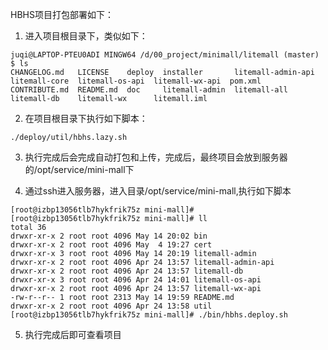 HBHS项目打包部署如下：
1. 进入项目根目录下，类似如下：

~~~~~~
juqi@LAPTOP-PTEU0ADI MINGW64 /d/00_project/minimall/litemall (master)
$ ls
CHANGELOG.md   LICENSE    deploy  installer       litemall-admin-api  litemall-core  litemall-os-api  litemall-wx-api  pom.xml
CONTRIBUTE.md  README.md  doc     litemall-admin  litemall-all        litemall-db    litemall-wx      litemall.iml

~~~~~~

2. 在项目根目录下执行如下脚本：

~~~~
./deploy/util/hbhs.lazy.sh
~~~~

3. 执行完成后会完成自动打包和上传，完成后，最终项目会放到服务器的/opt/service/mini-mall下

4. 通过ssh进入服务器，进入目录/opt/service/mini-mall,执行如下脚本

~~~~
[root@izbp13056tlb7hykfrik75z mini-mall]# 
[root@izbp13056tlb7hykfrik75z mini-mall]# ll
total 36
drwxr-xr-x 2 root root 4096 May 14 20:02 bin
drwxr-xr-x 2 root root 4096 May  4 19:27 cert
drwxr-xr-x 3 root root 4096 May 14 20:19 litemall-admin
drwxr-xr-x 2 root root 4096 Apr 24 13:57 litemall-admin-api
drwxr-xr-x 2 root root 4096 Apr 24 13:57 litemall-db
drwxr-xr-x 3 root root 4096 Apr 24 14:01 litemall-os-api
drwxr-xr-x 2 root root 4096 Apr 24 13:57 litemall-wx-api
-rw-r--r-- 1 root root 2313 May 14 19:59 README.md
drwxr-xr-x 2 root root 4096 Apr 24 13:58 util
[root@izbp13056tlb7hykfrik75z mini-mall]# ./bin/hbhs.deploy.sh 
~~~~

5. 执行完成后即可查看项目